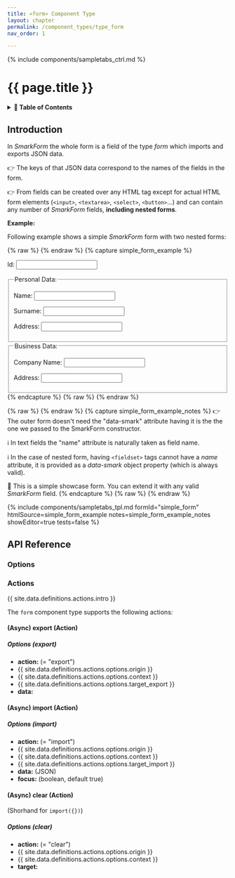 ```yaml
---
title: «form» Component Type
layout: chapter
permalink: /component_types/type_form
nav_order: 1

---
```


{% include components/sampletabs_ctrl.md %}

# {{ page.title }}

<details class="chaptertoc">
<summary>
<strong>📖 Table of Contents</strong>
</summary>

  {{ "
<!-- vim-markdown-toc GitLab -->

* [Introduction](#introduction)
* [API Reference](#api-reference)
    * [Options](#options)
    * [Actions](#actions)
        * [(Async) export (Action)](#async-export-action)
            * [Options (export)](#options-export)
        * [(Async) import (Action)](#async-import-action)
            * [Options (import)](#options-import)
        * [(Async) clear (Action)](#async-clear-action)
            * [Options (clear)](#options-clear)

<!-- vim-markdown-toc -->
       " | markdownify }}

</details>


Introduction
------------

In *SmarkForm* the whole form is a field of the type *form* which imports and
exports JSON data.

👉 The keys of that JSON data correspond to the names of the fields in the
form.

👉 From fields can be created over any HTML tag except for actual HTML form
elements (`<input>`, `<textarea>`, `<select>`, `<button>`...) and can contain
any number of *SmarkForm* fields, **including nested forms**.

**Example:**

Following example shows a simple *SmarkForm* form with two nested forms:

{% raw %} <!-- capture simple_form_example {{{ --> {% endraw %}
{% capture simple_form_example %}
<div id='myForm$$'>
    <p>
        <label for='id'>Id:</label>
        <input data-smark type='text' name='id' />
    </p>
    <fieldset data-smark='{"type":"form","name":"personalData"}'>
    <legend>Personal Data:</legend>
        <p>
            <label for='name'>Name:</label>
            <input data-smark type='text' name='name' placheolder='Family name'/>
        </p>
        <p>
            <label for='surname'>Surname:</label>
            <input data-smark type='text' name='surname' />
        </p>
        <p>
            <label for='address'>Address:</label>
            <input data-smark type='text' name='address' />
        </p>
    </fieldset>
    <fieldset data-smark='{"type":"form","name":"businessData"}'>
    <legend>Business Data:</legend>
        <p>
            <label for='name'>Company Name:</label>
            <input data-smark type='text' name='name' placheolder='Company Name'/>
        </p>
        <p>
            <label for='address'>Address:</label>
            <input data-smark type='text' name='address' />
        </p>
    </fieldset>
</div>
{% endcapture %}
{% raw %} <!-- }}} --> {% endraw %}

{% raw %} <!-- capture simple_form_example_notes {{{ --> {% endraw %}
{% capture simple_form_example_notes %}
👉 The outer form doesn't need the "data-smark" attribute having it is the
   the one we passed to the SmarkForm constructor.

ℹ️  In text fields the "name" attribute is naturally taken as field name.

ℹ️  In the case of nested form, having `<fieldset>` tags cannot have a *name*
   attribute, it is provided as a *data-smark* object property (which is always
   valid).

🚀 This is a simple showcase form. You can extend it with any valid
   *SmarkForm* field.
{% endcapture %}
{% raw %} <!-- }}} --> {% endraw %}

{% include components/sampletabs_tpl.md
   formId="simple_form"
   htmlSource=simple_form_example
   notes=simple_form_example_notes
   showEditor=true
    tests=false
%}



API Reference
-------------


### Options


### Actions

{{ site.data.definitions.actions.intro }}

The `form` component type supports the following actions:


#### (Async) export (Action)

##### Options (export)

  * **action:** (= "export")
  * {{ site.data.definitions.actions.options.origin }}
  * {{ site.data.definitions.actions.options.context }}
  * {{ site.data.definitions.actions.options.target_export }}
  * **data:**


#### (Async) import (Action)

##### Options (import)

  * **action:** (= "import")
  * {{ site.data.definitions.actions.options.origin }}
  * {{ site.data.definitions.actions.options.context }}
  * {{ site.data.definitions.actions.options.target_import }}
  * **data:** (JSON)
  * **focus:** (boolean, default true)


#### (Async) clear (Action)

(Shorhand for `import({})`)

##### Options (clear)

  * **action:** (= "clear")
  * {{ site.data.definitions.actions.options.origin }}
  * {{ site.data.definitions.actions.options.context }}
  * **target:**


